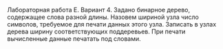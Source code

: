 Лабораторная работа E. Вариант 4. Задано бинарное дерево, содержащее слова разной длины. Назовем шириной узла число символов, требуемое для печати данных этого узла. Записать в узлах дерева ширину соответствующих поддеревьев. При печати вычисленные данные печатать под словами.